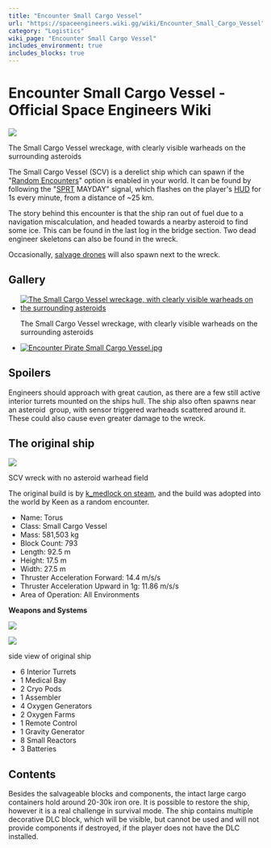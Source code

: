 ```yaml
---
title: "Encounter Small Cargo Vessel"
url: "https://spaceengineers.wiki.gg/wiki/Encounter_Small_Cargo_Vessel"
category: "Logistics"
wiki_page: "Encounter Small Cargo Vessel"
includes_environment: true
includes_blocks: true
---
```


# Encounter Small Cargo Vessel - Official Space Engineers Wiki

[![](https://spaceengineers.wiki.gg/images/thumb/244850_screenshots_20190719024514_1.jpg/400px-244850_screenshots_20190719024514_1.jpg?4ec50c)](https://spaceengineers.wiki.gg/wiki/File:244850_screenshots_20190719024514_1.jpg)

The Small Cargo Vessel wreckage, with clearly visible warheads on the surrounding asteroids

The Small Cargo Vessel (SCV) is a derelict ship which can spawn if the "[Random Encounters](https://spaceengineers.wiki.gg/wiki/Random_Encounters "Random Encounters")" option is enabled in your world. It can be found by following the "[SPRT](https://spaceengineers.wiki.gg/wiki/SPRT_Space_Pirates "SPRT Space Pirates") MAYDAY" signal, which flashes on the player's [HUD](https://spaceengineers.wiki.gg/wiki/HUD "HUD") for 1s every minute, from a distance of ~25 km.

The story behind this encounter is that the ship ran out of fuel due to a navigation miscalculation, and headed towards a nearby asteroid to find some ice. This can be found in the last log in the bridge section. Two dead engineer skeletons can also be found in the wreck.

Occasionally, [salvage drones](https://spaceengineers.wiki.gg/wiki/Pirate_Salvage_Drones "Pirate Salvage Drones") will also spawn next to the wreck.

## Gallery

*   [![The Small Cargo Vessel wreckage, with clearly visible warheads on the surrounding asteroids](https://spaceengineers.wiki.gg/images/thumb/244850_screenshots_20190719024514_1.jpg/120px-244850_screenshots_20190719024514_1.jpg?4ec50c)](https://spaceengineers.wiki.gg/wiki/File:244850_screenshots_20190719024514_1.jpg "The Small Cargo Vessel wreckage, with clearly visible warheads on the surrounding asteroids")
    
    The Small Cargo Vessel wreckage, with clearly visible warheads on the surrounding asteroids
    
*   [![Encounter Pirate Small Cargo Vessel.jpg](https://spaceengineers.wiki.gg/images/thumb/Encounter_Pirate_Small_Cargo_Vessel.jpg/120px-Encounter_Pirate_Small_Cargo_Vessel.jpg?95f509)](https://spaceengineers.wiki.gg/wiki/File:Encounter_Pirate_Small_Cargo_Vessel.jpg)
    

## Spoilers

Engineers should approach with great caution, as there are a few still active interior turrets mounted on the ships hull. The ship also often spawns near an asteroid  group, with sensor triggered warheads scattered around it. These could also cause even greater damage to the wreck.

## The original ship

[![](https://spaceengineers.wiki.gg/images/thumb/Image_%284%29.png/400px-Image_%284%29.png?fedbc5)](https://spaceengineers.wiki.gg/wiki/File:Image_\(4\).png)

SCV wreck with no asteroid warhead field

The original build is by [k\_medlock on steam](https://steamcommunity.com/sharedfiles/filedetails/?id=836906177), and the build was adopted into the world by Keen as a random encounter.

*   Name: Torus
*   Class: Small Cargo Vessel
*   Mass: 581,503 kg
*   Block Count: 793
*   Length: 92.5 m
*   Height: 17.5 m
*   Width: 27.5 m
*   Thruster Acceleration Forward: 14.4 m/s/s
*   Thruster Acceleration Upward in 1g: 11.86 m/s/s
*   Area of Operation: All Environments

**Weapons and Systems**

[![](https://spaceengineers.wiki.gg/images/thumb/Image_%283%29.png/320px-Image_%283%29.png?86d0e4)](https://spaceengineers.wiki.gg/wiki/File:Image_\(3\).png)

[![](https://spaceengineers.wiki.gg/images/thumb/Image_%282%29.png/400px-Image_%282%29.png?b6e5fc)](https://spaceengineers.wiki.gg/wiki/File:Image_\(2\).png)

side view of original ship

*   6 Interior Turrets
*   1 Medical Bay
*   2 Cryo Pods
*   1 Assembler
*   4 Oxygen Generators
*   2 Oxygen Farms
*   1 Remote Control
*   1 Gravity Generator
*   8 Small Reactors
*   3 Batteries

## Contents

Besides the salvageable blocks and components, the intact large cargo containers hold around 20-30k iron ore. It is possible to restore the ship, however it is a real challenge in survival mode. The ship contains multiple decorative DLC block, which will be visible, but cannot be used and will not provide components if destroyed, if the player does not have the DLC installed.